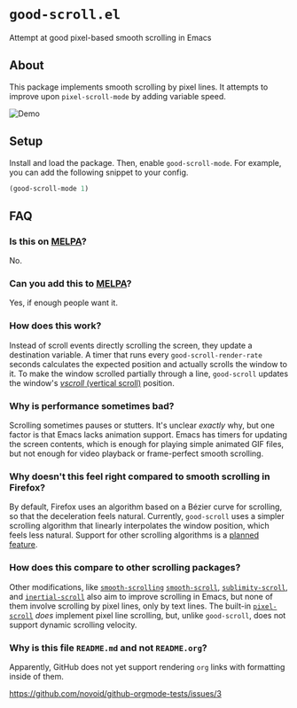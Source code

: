 # `good-scroll.el`

Attempt at good pixel-based smooth scrolling in Emacs

## About

This package implements smooth scrolling by pixel lines.
It attempts to improve upon `pixel-scroll-mode` by adding variable speed.

![Demo](./demo.gif)

## Setup

Install and load the package.
Then, enable `good-scroll-mode`.
For example, you can add the following snippet to your config.

```lisp
(good-scroll-mode 1)
```

## FAQ

### Is this on [MELPA](https://melpa.org/)?

No.

### Can you add this to [MELPA](https://melpa.org/)?

Yes, if enough people want it.

### How does this work?

Instead of scroll events directly scrolling the screen,
they update a destination variable.
A timer that runs every `good-scroll-render-rate` seconds
calculates the expected position and actually scrolls the window to it.
To make the window scrolled partially through a line,
`good-scroll` updates the window's
[*vscroll* (vertical scroll)](https://www.gnu.org/software/emacs/manual/html_node/elisp/Vertical-Scrolling.html)
position.

### Why is performance sometimes bad?

Scrolling sometimes pauses or stutters.
It's unclear *exactly* why,
but one factor is that Emacs lacks animation support.
Emacs has timers for updating the screen contents,
which is enough for playing simple animated GIF files,
but not enough for video playback or frame-perfect smooth scrolling.

### Why doesn't this feel right compared to smooth scrolling in Firefox?

By default, Firefox uses an algorithm based on a Bézier curve for scrolling,
so that the deceleration feels natural.
Currently, `good-scroll` uses a simpler scrolling algorithm
that linearly interpolates the window position,
which feels less natural.
Support for other scrolling algorithms is a
[planned feature](https://github.com/io12/good-scroll.el/issues/2).

### How does this compare to other scrolling packages?

Other modifications, like
[`smooth-scrolling`](https://github.com/aspiers/smooth-scrolling)
[`smooth-scroll`](https://github.com/k-talo/smooth-scroll.el),
[`sublimity-scroll`](https://github.com/zk-phi/sublimity),
and [`inertial-scroll`](https://github.com/kiwanami/emacs-inertial-scroll)
also aim to improve scrolling in Emacs,
but none of them involve scrolling by pixel lines, only by text lines.
The built-in
[`pixel-scroll`](https://git.savannah.gnu.org/cgit/emacs.git/tree/lisp/pixel-scroll.el)
*does* implement pixel line scrolling,
but, unlike `good-scroll`, does not support dynamic scrolling velocity.

### Why is this file `README.md` and not `README.org`?

Apparently, GitHub does not yet support rendering
`org` links with formatting inside of them.

https://github.com/novoid/github-orgmode-tests/issues/3
